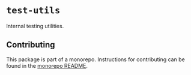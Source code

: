 # `test-utils`

Internal testing utilities.

## Contributing

This package is part of a monorepo. Instructions for contributing can be found in the [monorepo README](https://github.com/MetaMask/ocap-kernel#readme).
